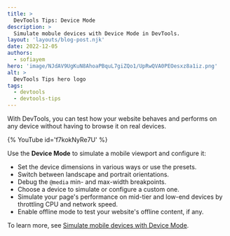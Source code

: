 ```yaml
---
title: >
  DevTools Tips: Device Mode
description: >
  Simulate mobule devices with Device Mode in DevTools.
layout: 'layouts/blog-post.njk'
date: 2022-12-05
authors:
  - sofiayem
hero: 'image/NJdAV9UgKuN8AhoaPBquL7giZQo1/UpRwQVA0PEOesxz8a1iz.png'
alt: >
  DevTools Tips hero logo
tags:
  - devtools
  - devtools-tips
---
```


With DevTools, you can test how your website behaves and performs on any device without having to browse it on real devices.

{% YouTube id='f7kokNyRe7U' %}

Use the **Device Mode** to simulate a mobile viewport and configure it:

- Set the device dimensions in various ways or use the presets.
- Switch between landscape and portrait orientations.
- Debug the `@media` min- and max-width breakpoints.
- Choose a device to simulate or configure a custom one.
- Simulate your page's performance on mid-tier and low-end devices by throttling CPU and network speed.
- Enable offline mode to test your website's offline content, if any.

To learn more, see [Simulate mobile devices with Device Mode](/docs/devtools/device-mode/).
